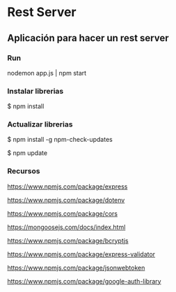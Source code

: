 # Rest Server

## Aplicación para hacer un rest server

### Run

nodemon app.js | npm start

### Instalar librerias
$ npm install

### Actualizar librerias

$ npm install -g npm-check-updates

$ npm update


### Recursos

https://www.npmjs.com/package/express

https://www.npmjs.com/package/dotenv

https://www.npmjs.com/package/cors

https://mongoosejs.com/docs/index.html

https://www.npmjs.com/package/bcryptjs

https://www.npmjs.com/package/express-validator

https://www.npmjs.com/package/jsonwebtoken

https://www.npmjs.com/package/google-auth-library
